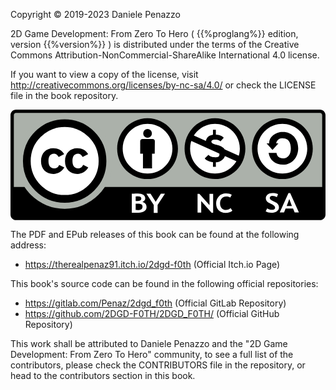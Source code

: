 <!-- FRONT MATTER -->
<div style="page-break-after: always;">
<p>Copyright © 2019-2023 Daniele Penazzo</p>

2D Game Development: From Zero To Hero ( {{%proglang%}} edition, version {{%version%}} ) is distributed under the terms of the Creative Commons Attribution-NonCommercial-ShareAlike International 4.0 license.

<p>
If you want to view a copy of the license, visit <a href="http://creativecommons.org/licenses/by-nc-sa/4.0/">http://creativecommons.org/licenses/by-nc-sa/4.0/</a> or check the LICENSE file in the book repository.
</p>

<!-- BY NC LOGO -->

<svg enable-background="new 0 0 570 200" version="1.1" viewBox="0 0 570 200" xmlns="http://www.w3.org/2000/svg">
 <style type="text/css">.st0{fill:#ABB1AA;} .st1{fill:#FFFFFF;} .st2{fill:#FFFFFF;stroke:#000000;stroke-width:14;stroke-miterlimit:10;}</style>
 <path class="st0" d="m560 197.5h-550c-4.2 0-7.5-3.4-7.5-7.5v-180c0-4.2 3.4-7.5 7.5-7.5h550c4.2 0 7.5 3.4 7.5 7.5v180c0 4.1-3.4 7.5-7.5 7.5z"/>
 <path d="M560,0H10C4.5,0,0,4.5,0,10v180c0,5.5,4.5,10,10,10h550c5.5,0,10-4.5,10-10V10C570,4.5,565.5,0,560,0z M10,6h550 c2.2,0,4,1.8,4,4v130H6V10C6,7.8,7.8,6,10,6z"/>
 <circle class="st0" cx="98" cy="93" r="86.5"/>
 <path class="st1" d="m238.8 167.2c3.3-1.6 5-3.8 5-6.5 0-2.8-1.2-5-3.5-6.6-2.3-1.5-5.5-2.3-9.6-2.3-2.1 0-5.9 0.1-11.2 0.3v34.6h12.1c4.3 0 7.8-0.9 10.5-2.8s4.1-4.3 4.1-7.5c-0.1-4.6-2.5-7.7-7.4-9.2zm-12.3-10.1c1.6-0.1 2.9-0.1 4-0.1 4.1 0 6.2 1.3 6.2 4 0 3-2.3 4.5-6.8 4.5-1.2 0-2.3 0-3.4-0.1v-8.3zm10.2 23.3c-1.4 0.9-3.7 1.4-6.8 1.4-0.9 0-2-0.1-3.4-0.2v-11.4c1.7 0 2.8-0.1 3.5-0.1 3.3 0 5.6 0.4 6.9 1.3s2 2.3 2 4.3c-0.1 2.2-0.8 3.8-2.2 4.7z"/>
 <polygon class="st1" points="272.1 152.2 262.7 166.9 253.4 152.2 245.9 152.2 259.2 172.6 259.2 186.8 266.2 186.8 266.2 172.6 279.5 152.2"/>
 <polygon class="st1" points="360.1 172.8 341.8 152.4 338.5 152.4 338.5 186.3 345.1 186.3 345.1 165.3 363.9 186.7 366.7 186.7 366.7 152.4 360.1 152.4"/>
 <path class="st1" d="m398.3 178.1c-2.1 2.3-4.9 3.4-8.6 3.4-3.2 0-5.7-1.1-7.6-3.2s-2.9-5-2.9-8.6 1-6.6 3.1-9 4.7-3.6 7.9-3.6c3.4 0 5.9 0.7 7.4 2l2.8-5c-2.7-1.6-6.2-2.4-10.6-2.4-5.2 0-9.4 1.7-12.7 5.1s-5 7.6-5 12.6c0 5.4 1.5 9.6 4.5 12.8 3 3.1 7.2 4.7 12.6 4.7s9.5-1.3 12.3-3.9l-3.2-4.9z"/>
 <path class="st1" d="m482.3 169.4c-1.2-1-3.1-2-5.7-3.1-5-2.1-7.5-4.2-7.5-6.2 0-1.2 0.4-2.2 1.3-2.9s2.1-1.1 3.8-1.1c2.7 0 5.3 0.8 7.8 2.3l2.1-5.3c-2.1-1.5-5.5-2.2-10.1-2.2-3.5 0-6.4 0.9-8.6 2.6s-3.4 4-3.4 6.7c0 1.4 0.3 2.7 0.8 3.9 0.6 1.2 1.4 2.2 2.4 3.1 1.1 0.9 3.1 2 6.1 3.3s5 2.5 6 3.6 1.5 2.2 1.5 3.4c0 2.5-2.1 3.8-6.2 3.8-2.7 0-5.4-0.9-8.2-2.6l-2.6 5.5c3 1.7 6.3 2.5 10 2.5 4.2 0 7.6-0.9 10.2-2.7 2.5-1.8 3.8-4.1 3.8-6.9 0-1.6-0.3-3-0.9-4.2-0.5-1.4-1.4-2.5-2.6-3.5z"/>
 <path class="st1" d="m506.1 151h-3.1l-15.8 35.1h7.8l2.8-7h13.5l2.9 7h7.7l-15.8-35.1zm-6.3 23.4 4.7-12.8 4.7 12.8h-9.4z"/>
 <circle class="st1" cx="248" cy="70.6" r="50"/>
 <path d="m248 25.6c24.8 0 45 20.2 45 45s-20.2 45-45 45-45-20.2-45-45 20.2-45 45-45m0-10c-30.4 0-55 24.6-55 55s24.6 55 55 55 55-24.6 55-55-24.6-55-55-55z"/>
 <circle cx="248" cy="43" r="7.9"/>
 <path d="m261.2 57.9c0-0.8 0.1-2.3-1.1-3.5-1.1-1.1-2.7-1.1-3.5-1.1h-17.3c-0.8 0-2.3-0.1-3.5 1.1-1.1 1.1-1.1 2.7-1.1 3.5v21.9h5v26.4h16.4v-26.4h5c0.1 0 0.1-18.9 0.1-21.9z"/>
 <circle class="st2" cx="98" cy="93" r="68.5"/>
 <path d="m78.8 106.3c-6.9 0-10.1-5.7-10.1-13.3s2.7-13.3 10.1-13.3c2 0 6 1.1 8.3 6.1l10-5.2c-4.2-7.7-11.5-10.8-19.9-10.8-12.2 0-22 8.6-22 23.3 0 14.9 9.2 23.3 22.4 23.3 8.5 0 15.7-4.7 19.7-11.7l-9.3-4.7c-2 4.8-5.2 6.3-9.2 6.3z"/>
 <path d="m131.4 99.8c-2.1 5-5.2 6.5-9.2 6.5-6.9 0-10.1-5.7-10.1-13.3s2.7-13.3 10.1-13.3c2 0 6 1.1 8.3 6.1l10-5.2c-4.2-7.7-11.5-10.8-19.9-10.8-12.2 0-22 8.6-22 23.3 0 14.9 9.2 23.3 22.4 23.3 8.5 0 15.7-4.7 19.7-11.7l-9.3-4.9z"/>
 <circle class="st1" cx="492" cy="70.6" r="50"/>
 <path d="m492 25.6c24.8 0 45 20.2 45 45s-20.2 45-45 45-45-20.2-45-45 20.2-45 45-45m0-10c-30.4 0-55 24.6-55 55s24.6 55 55 55 55-24.6 55-55-24.6-55-55-55z"/>
 <path d="m493.2 40.4h-1.7c-9.9 0.2-23.4 7.1-23.4 20.6h-4.7l10.7 12 10.7-12h-3.9c0.8-5.8 6-9.6 11.9-9.1h0.7c9.7 0 13.5 7.3 13.8 18.1 0.3 11.3-6.2 18.3-13.8 18.1-8-0.2-11.1-4-12.2-9.8h-14.3c2.4 13.4 12.2 21.3 26.3 21.3 15.9 0 27.3-13.2 27.3-29.6 0-17.4-11.5-29.6-27.4-29.6z"/>
 <circle class="st1" cx="370" cy="70.6" r="50"/>
 <path d="m370 25.6c24.8 0 45 20.2 45 45s-20.2 45-45 45-45-20.2-45-45 20.2-45 45-45m0-10c-30.4 0-55 24.6-55 55s24.6 55 55 55 55-24.6 55-55-24.6-55-55-55z"/>
 <path d="m420 86.6-4.5 9.9-95.5-43 4.5-9.9 95.5 43z"/>
 <path d="m358.3 81.8c3.5 5 14.4 5.3 18.1 3.2 1.4-0.8 1.7-3 1.7-4.5 0-1-0.3-1.9-0.8-2.5-0.6-0.6-2-2.1-3.7-2.5-8.6-2.2-14.6-5-16.9-7-2.9-2.5-3.4-4.2-3.4-8.6s1.3-8.1 4.1-10.7c2.9-2.6 7-4 12.4-4 5.2 0 12.5 1.4 16.1 5.6l-5.9 6.5c-3.4-2.8-5.8-3.1-9.9-3.1-2.6 0-3.9 0.4-5 1.1s-1.6 1.6-1.6 2.8c0 1 0.5 1.9 1.5 2.6s3.6 1.8 8.8 3.2c5.9 1.6 9.8 3.5 11.9 5.8s3.1 5.3 3.1 9.1c0 4.6-1.6 8.3-4.8 11.3s-7.1 5.3-12.8 5.3c-7.3 0-17-2.6-19.7-7.3"/>
 <path d="m366.4 36.5v12h5.2v-12h-5.2zm0 56.7v10.3h5.2v-10.3h-5.2z"/>
</svg>

<p>The PDF and EPub releases of this book can be found at the following address:</p>
<ul>
    <li><a href="https://therealpenaz91.itch.io/2dgd-f0th">https://therealpenaz91.itch.io/2dgd-f0th</a> (Official Itch.io Page)</li>
</ul>

<p>This book's source code can be found in the following official repositories:</p>
<ul>
    <li>
        <a href="https://gitlab.com/Penaz/2dgd_f0th">https://gitlab.com/Penaz/2dgd_f0th</a> (Official GitLab Repository)
    </li>
    <li>
        <a href="https://github.com/2DGD-F0TH/2DGD_F0TH/">https://github.com/2DGD-F0TH/2DGD_F0TH/</a> (Official GitHub Repository)
    </li>
</ul>

<p>This work shall be attributed to Daniele Penazzo and the "2D Game Development: From Zero To Hero" community, to see a full list of the contributors, please check the CONTRIBUTORS file in the repository, or head to the contributors section in this book.</p>
</div>
